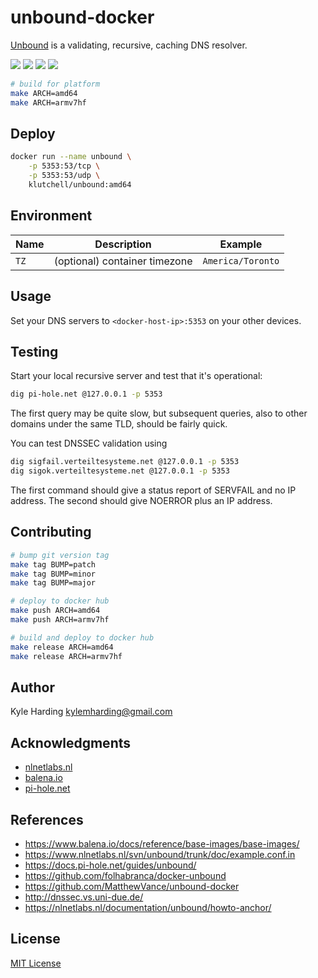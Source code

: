 # unbound-docker

[Unbound](https://unbound.net) is a validating, recursive, caching DNS resolver.

![](https://img.shields.io/github/last-commit/klutchell/unbound-docker.svg?style=for-the-badge)
![](https://img.shields.io/github/tag-date/klutchell/unbound-docker.svg?style=for-the-badge)
![](https://img.shields.io/microbadger/image-size/klutchell/unbound.svg?style=for-the-badge)
![](https://img.shields.io/docker/pulls/klutchell/unbound.svg?style=for-the-badge)

```bash
# build for platform
make ARCH=amd64
make ARCH=armv7hf
```

## Deploy

```bash
docker run --name unbound \
    -p 5353:53/tcp \
    -p 5353:53/udp \
    klutchell/unbound:amd64
```

## Environment

|Name|Description|Example|
|---|---|---|
|`TZ`|(optional) container timezone|`America/Toronto`|

## Usage

Set your DNS servers to `<docker-host-ip>:5353` on your other devices.

## Testing

Start your local recursive server and test that it's operational:
```bash
dig pi-hole.net @127.0.0.1 -p 5353
```
The first query may be quite slow, but subsequent queries, also to other domains under the same TLD, should be fairly quick.

You can test DNSSEC validation using
```bash
dig sigfail.verteiltesysteme.net @127.0.0.1 -p 5353
dig sigok.verteiltesysteme.net @127.0.0.1 -p 5353
```
The first command should give a status report of SERVFAIL and no IP address. The second should give NOERROR plus an IP address.

## Contributing

```bash
# bump git version tag
make tag BUMP=patch
make tag BUMP=minor
make tag BUMP=major

# deploy to docker hub
make push ARCH=amd64
make push ARCH=armv7hf

# build and deploy to docker hub
make release ARCH=amd64
make release ARCH=armv7hf
```

## Author

Kyle Harding <kylemharding@gmail.com>

## Acknowledgments

* [nlnetlabs.nl](https://nlnetlabs.nl/projects/unbound/about/)
* [balena.io](https://www.balena.io/docs/reference/base-images/base-images/)
* [pi-hole.net](https://docs.pi-hole.net/guides/unbound/)

## References

* https://www.balena.io/docs/reference/base-images/base-images/
* https://www.nlnetlabs.nl/svn/unbound/trunk/doc/example.conf.in
* https://docs.pi-hole.net/guides/unbound/
* https://github.com/folhabranca/docker-unbound
* https://github.com/MatthewVance/unbound-docker
* http://dnssec.vs.uni-due.de/
* https://nlnetlabs.nl/documentation/unbound/howto-anchor/

## License

[MIT License](./LICENSE)